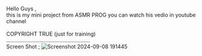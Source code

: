 Hello Guys , <br> 
this is my mini project from ASMR PROG you can watch his vedio in youtube channel <br>  
COPYRIGHT TRUE (just for training) <br> 
.......................................................<br>
Screen Shot ; 
![Screenshot 2024-09-08 191445](https://github.com/user-attachments/assets/11dd7a7c-3c02-48ad-9474-f4b5c7cf75cf)
